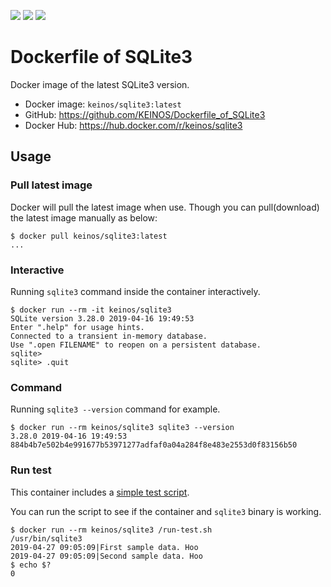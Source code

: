 [![](https://images.microbadger.com/badges/image/keinos/sqlite3.svg)](https://hub.docker.com/r/keinos/sqlite3 "DockerHub") [![](https://img.shields.io/docker/cloud/automated/keinos/sqlite3.svg)](https://hub.docker.com/r/keinos/sqlite3 "Docker Cloud Automated build") [![](https://img.shields.io/docker/cloud/build/keinos/sqlite3.svg)](https://hub.docker.com/r/keinos/sqlite3/builds "Docker Cloud Build Status")

# Dockerfile of SQLite3

Docker image of the latest SQLite3 version.

- Docker image: `keinos/sqlite3:latest`
- GitHub: <https://github.com/KEINOS/Dockerfile_of_SQLite3>
- Docker Hub: <https://hub.docker.com/r/keinos/sqlite3>

## Usage

### Pull latest image

Docker will pull the latest image when use. Though you can pull(download) the latest image manually as below:

```shellsession
$ docker pull keinos/sqlite3:latest
...
```

### Interactive

Running `sqlite3` command inside the container interactively.

```shellsession
$ docker run --rm -it keinos/sqlite3
SQLite version 3.28.0 2019-04-16 19:49:53
Enter ".help" for usage hints.
Connected to a transient in-memory database.
Use ".open FILENAME" to reopen on a persistent database.
sqlite>
sqlite> .quit
```

### Command

Running `sqlite3 --version` command for example.

```shellsession
$ docker run --rm keinos/sqlite3 sqlite3 --version
3.28.0 2019-04-16 19:49:53 884b4b7e502b4e991677b53971277adfaf0a04a284f8e483e2553d0f83156b50
```

### Run test

This container includes a [simple test script](https://github.com/KEINOS/Dockerfile_of_SQLite3/blob/master/run-test.sh).

You can run the script to see if the container and `sqlite3` binary is working.

```shellsession
$ docker run --rm keinos/sqlite3 /run-test.sh
/usr/bin/sqlite3
2019-04-27 09:05:09|First sample data. Hoo
2019-04-27 09:05:09|Second sample data. Hoo
$ echo $?
0
```
